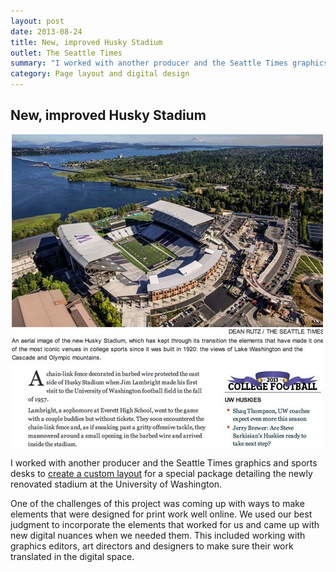 ```yaml
---
layout: post
date: 2013-08-24
title: New, improved Husky Stadium
outlet: The Seattle Times
summary: "I worked with another producer and the Seattle Times graphics and sports desks to create a custom layout for a special package detailing the newly renovated stadium at the University of Washington."
category: Page layout and digital design
---
```


## New, improved Husky Stadium

<img src="/assets/img/20130824-husky-stadium.jpg" alt="A screenshot of the opening art of a story, showing a new sports stadium on the shore of Lake Washington"/>


I worked with another producer and the Seattle Times graphics and sports desks to [create a custom layout](http://seattletimes.com/html/specialreportspages/2021660818_huskystadium25xml.html) for a special package detailing the newly renovated stadium at the University of Washington.

One of the challenges of this project was coming up with ways to make elements that were designed for print work well online. We used our best judgment to incorporate the elements that worked for us and came up with new digital nuances when we needed them. This included working with graphics editors, art directors and designers to make sure their work translated in the digital space.
